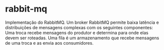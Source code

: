 # rabbit-mq
Implementação do RabbitMQ. Um broker RabbitMQ permite baixa latência e distribuições de mensagens complexas com os seguintes componentes: Uma troca recebe mensagens do produtor e determina para onde elas devem ser roteadas. Uma fila é um armazenamento que recebe mensagens de uma troca e as envia aos consumidores.
